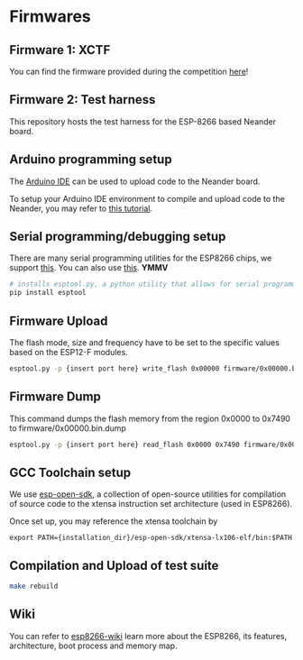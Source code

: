 # Firmwares

## Firmware 1: XCTF

You can find the firmware provided during the competition [here](https://github.com/geekman/badger)!

## Firmware 2: Test harness

This repository hosts the test harness for the ESP-8266 based Neander board.

## Arduino programming setup

The [Arduino IDE](https://www.arduino.cc/en/Main/Software) can be used to upload code to the Neander board.

To setup your Arduino IDE environment to compile and upload code to the Neander, you may refer to [this tutorial](https://learn.adafruit.com/adafruit-feather-huzzah-esp8266/using-arduino-ide).

## Serial programming/debugging setup

There are many serial programming utilities for the ESP8266 chips, we support [this](https://github.com/themadinventor/esptool). You can also use [this](https://github.com/igrr/esptool-ck). **YMMV**

``` sh
# installs esptool.py, a python utility that allows for serial programming and debugging of ESP8266 chips
pip install esptool
```

## Firmware Upload

The flash mode, size and frequency have to be set to the specific values based on the ESP12-F modules.

``` sh
esptool.py -p {insert port here} write_flash 0x00000 firmware/0x00000.bin 0x40000 firmware/0x40000.bin --flash_mode dio --flash_size 32m --flash_freq 40m
```

## Firmware Dump

This command dumps the flash memory from the region 0x0000 to 0x7490 to firmware/0x00000.bin.dump

``` sh
esptool.py -p {insert port here} read_flash 0x0000 0x7490 firmware/0x00000.bin.dump
```

## GCC Toolchain setup

We use [esp-open-sdk](https://github.com/pfalcon/esp-open-sdk), a collection of open-source utilities for compilation of source code to the xtensa instruction set architecture (used in ESP8266).

Once set up, you may reference the xtensa toolchain by 

```
export PATH={installation_dir}/esp-open-sdk/xtensa-lx106-elf/bin:$PATH
```

## Compilation and Upload of test suite

```sh
make rebuild
```

## Wiki

You can refer to [esp8266-wiki](https://github.com/esp8266/esp8266-wiki/wiki) learn more about the ESP8266, its features, architecture, boot process and memory map.
